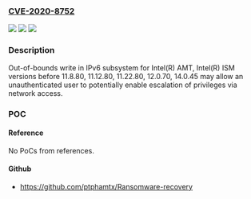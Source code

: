 ### [CVE-2020-8752](https://cve.mitre.org/cgi-bin/cvename.cgi?name=CVE-2020-8752)
![](https://img.shields.io/static/v1?label=Product&message=Intel(R)%20AMT%2C%20Intel(R)%20ISM%20versions&color=blue)
![](https://img.shields.io/static/v1?label=Version&message=versions%20before%2011.8.80%2C%2011.12.80%2C%2011.22.80%2C%2012.0.70%2C%2014.0.45%20&color=brightgreen)
![](https://img.shields.io/static/v1?label=Vulnerability&message=escalation%20of%20privileges&color=brightgreen)

### Description

Out-of-bounds write in IPv6 subsystem for Intel(R) AMT, Intel(R) ISM versions before 11.8.80, 11.12.80, 11.22.80, 12.0.70, 14.0.45 may allow an unauthenticated user to potentially enable escalation of privileges via network access.

### POC

#### Reference
No PoCs from references.

#### Github
- https://github.com/ptphamtx/Ransomware-recovery

